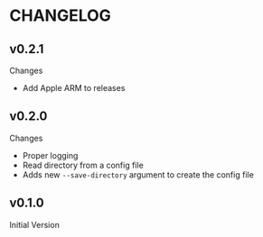 # CHANGELOG

## v0.2.1

Changes
- Add Apple ARM to releases

## v0.2.0

Changes
- Proper logging
- Read directory from a config file
- Adds new `--save-directory` argument to create the config file

## v0.1.0

Initial Version